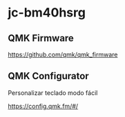 # jc-bm40hsrg

## QMK Firmware
https://github.com/qmk/qmk_firmware

## QMK Configurator
Personalizar teclado modo fácil

https://config.qmk.fm/#/

